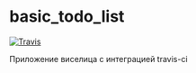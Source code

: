 # basic_todo_list
[![Travis][build-badge]][build]


[build-badge]: https://img.shields.io/travis/avramenkomy/module_E1/master.png?style=flat-square
[build]: https://www.travis-ci.com/github/avramenkomy/module_E1


Приложение виселица с интеграцией travis-ci
